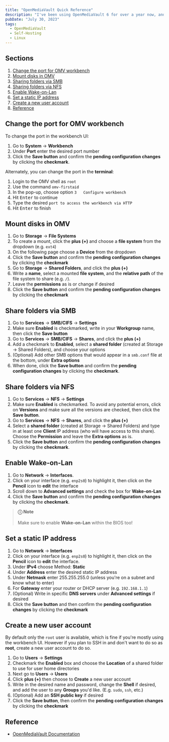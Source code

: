 ```yaml
---
title: "OpenMediaVault Quick Reference"
description: "I've been using OpenMediaVault 6 for over a year now, and it's user interface can be a bit obtuse, so I wrote myself a series of quick step-by-step guides for enabling certain features within the OMV workbench UI."
pubDate: "July 30, 2023"
tags:
  - OpenMediaVault
  - Self-Hosting
  - Linux
---
```


## Sections

1. [Change the port for OMV workbench](#port)
2. [Mount disks in OMV](#mount)
3. [Sharing folders via SMB](#smb)
4. [Sharing folders via NFS](#nfs)
5. [Enable Wake-on-Lan](#wol)
6. [Set a static IP address](#static)
7. [Create a new user account](#user)
8. [Reference](#ref)

<div id='port' />

## Change the port for OMV workbench

To change the port in the workbench UI:

1. Go to **System** -> **Workbench**
2. Under **Port** enter the desired port number
3. Click the **Save button** and confirm the **pending configuration changes** by clicking the **checkmark**.

Alternately, you can change the port in the **terminal**:

1. Login to the OMV shell as `root`
2. Use the command `omv-firstaid`
3. In the pop-up, choose option `3   Configure workbench`
4. Hit <kbd>Enter</kbd> to continue
5. Type the desired `port to access the workbench via HTTP`
6. Hit <kbd>Enter</kbd> to finish

<div id='mount' />

## Mount disks in OMV

1. Go to **Storage** -> **File Systems**
2. To create a mount, click the **plus (+)** and choose a **file system** from the dropdown (e.g. `ext4`)
3. On the following page choose a **Device** from the dropdown
4. Click the **Save button** and confirm the **pending configuration changes** by clicking the **checkmark**
5. Go to **Storage** -> **Shared Folders**, and click the **plus (+)**
6. Write a **name**, select a mounted **file system**, and the **relative path** of the file system to share (e.g. `/`).
7. Leave the **permissions** as is or change if desired
8. Click the **Save button** and confirm the **pending configuration changes** by clicking the **checkmark**

<div id='smb' />

## Share folders via SMB

1. Go to **Services** -> **SMB/CIFS** -> **Settings**
2. Make sure **Enabled** is checkmarked, write in your **Workgroup** name, then click the **Save button**
3. Go to **Services** -> **SMB/CIFS** -> **Shares**, and click the **plus (+)**
4. Add a checkmark to **Enabled**, select a **shared folder** (created at Storage -> Shared Folders), and choose your options
5. (Optional) Add other SMB options that would appear in a `smb.conf` file at the bottom, under **Extra options**
6. When done, click the **Save button** and confirm the **pending configuration changes** by clicking the **checkmark**.

<div id='nfs' />

## Share folders via NFS

1. Go to **Services** -> **NFS** -> **Settings**
2. Make sure **Enabled** is checkmarked. To avoid any potential errors, click on **Versions** and make sure all the versions are checked, then click the **Save button**.
3. Go to **Services** -> **NFS** -> **Shares**, and click the **plus (+)**
4. Select a **shared folder** (created at Storage -> Shared Folders) and type in at least one **Client** IP address (who will have access to this share). Choose the **Permission** and leave the **Extra options** as is.
5. Click the **Save button** and confirm the **pending configuration changes** by clicking the **checkmark**.

<div id='wol' />

## Enable Wake-on-Lan

1. Go to **Network** -> **Interfaces**.
2. Click on your interface (e.g. `enp2s0`) to highlight it, then click on the **Pencil** icon to **edit** the interface
3. Scroll down to **Advanced settings** and check the box for **Wake-on-Lan**
4. Click the **Save button** and confirm the **pending configuration changes** by clicking the **checkmark**.

> **ⓘ Note**<br><br> Make sure to enable **Wake-on-Lan** within the BIOS too!

<div id='static' />

## Set a static IP address

1. Go to **Network** -> **Interfaces**
2. Click on your interface (e.g. `enp2s0`) to highlight it, then click on the **Pencil** icon to **edit** the interface.
3. Under **IPv4** choose Method: **Static**
4. Under **Address** enter the desired static IP address
5. Under **Netmask** enter 255.255.255.0 (unless you're on a subnet and know what to enter)
6. For **Gateway** enter your router or DHCP server (e.g. `192.168.1.1`)
7. (Optional) Write in specific **DNS servers** under **Advanced settings** if desired
8. Click the **Save button** and then confirm the **pending configuration changes** by clicking the **checkmark**

<div id='user' />

## Create a new user account

By default only the `root` user is available, which is fine if you're mostly using the workbench UI. However if you plan to SSH in and don't want to do so as **root**, create a new user account to do so.

1. Go to **Users** -> **Settings**
2. Checkmark the **Enabled** box and choose the **Location** of a shared folder to use for user home directories
3. Next go to **Users** -> **Users**
4. Click **plus (+)** then choose to **Create** a new user account
5. Write in the desired name and password, change the **Shell** if desired, and add the user to any **Groups** you'd like. (E.g. `sudo`, `ssh`, etc.)
6. (Optional) Add an **SSH public key** if desired
7. Click the **Save button**, then confirm the **pending configuration changes** by clicking the **checkmark**

<div id='ref' />

## Reference

- <a href="https://docs.openmediavault.org/en/stable" target="**blank">OpenMediaVault Documentation</a>
